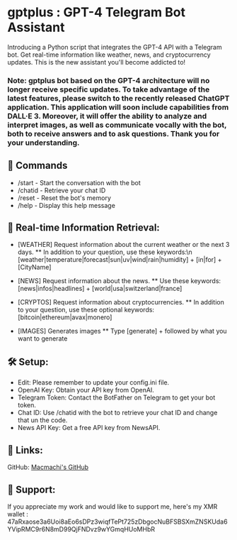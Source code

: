 # gptplus : GPT-4 Telegram Bot Assistant

Introducing a Python script that integrates the GPT-4 API with a Telegram bot. Get real-time information like weather, news, and cryptocurrency updates. This is the new assistant you'll become addicted to!

### Note: gptplus bot based on the GPT-4 architecture will no longer receive specific updates. To take advantage of the latest features, please switch to the recently released ChatGPT application. This application will soon include capabilities from DALL·E 3. Moreover, it will offer the ability to analyze and interpret images, as well as communicate vocally with the bot, both to receive answers and to ask questions. Thank you for your understanding.

## 🚀 Commands
* /start - Start the conversation with the bot
* /chatid - Retrieve your chat ID
* /reset - Reset the bot's memory
* /help - Display this help message

## 📡 Real-time Information Retrieval:

* [WEATHER] Request information about the current weather or the next 3 days.
** In addition to your question, use these keywords:\n   [weather|temperature|forecast|sun|uv|wind|rain|humidity] + [in|for] + [CityName]  

* [NEWS] Request information about the news.
** Use these keywords: [news|infos|headlines] + [world|usa|switzerland|france]  

* [CRYPTOS] Request information about cryptocurrencies.
** In addition to your question, use these optional keywords: [bitcoin|ethereum|avax|monero]

* [IMAGES] Generates images
** Type [generate] + followed by what you want to generate

## 🛠 Setup:

* Edit: Please remember to update your config.ini file.
* OpenAI Key: Obtain your API key from OpenAI.
* Telegram Token: Contact the BotFather on Telegram to get your bot token.
* Chat ID: Use /chatid with the bot to retrieve your chat ID and change that un the code.
* News API Key: Get a free API key from NewsAPI.

## 🔗 Links:
GitHub: [Macmachi's GitHub](https://github.com/Macmachi )

## 💖 Support:
If you appreciate my work and would like to support me, here's my XMR wallet : 47aRxaose3a6Uoi8aEo6sDPz3wiqfTePt725zDbgocNuBFSBSXmZNSKUda6YVipRMC9r6N8mD99QjFNDvz9wYGmqHUoMHbR  

